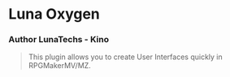# Luna Oxygen
### Author LunaTechs - Kino
> This plugin allows you to create User Interfaces quickly in RPGMakerMV/MZ.